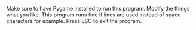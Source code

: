Make sure to have Pygame installed to run this program.
Modify the things what you like. This program runs fine 
if lines are used instead of space characters for example.
Press ESC to exit the program.
